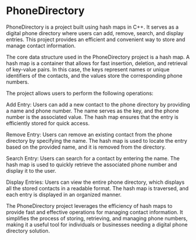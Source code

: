 # PhoneDirectory

PhoneDirectory is a project built using hash maps in C++. It serves as a digital phone directory where users can add, remove, search, and display entries. This project provides an efficient and convenient way to store and manage contact information.

The core data structure used in the PhoneDirectory project is a hash map. A hash map is a container that allows for fast insertion, deletion, and retrieval of key-value pairs. In this case, the keys represent names or unique identifiers of the contacts, and the values store the corresponding phone numbers.

The project allows users to perform the following operations:

Add Entry: Users can add a new contact to the phone directory by providing a name and phone number. The name serves as the key, and the phone number is the associated value. The hash map ensures that the entry is efficiently stored for quick access.

Remove Entry: Users can remove an existing contact from the phone directory by specifying the name. The hash map is used to locate the entry based on the provided name, and it is removed from the directory.

Search Entry: Users can search for a contact by entering the name. The hash map is used to quickly retrieve the associated phone number and display it to the user.

Display Entries: Users can view the entire phone directory, which displays all the stored contacts in a readable format. The hash map is traversed, and each entry is displayed in an organized manner.

The PhoneDirectory project leverages the efficiency of hash maps to provide fast and effective operations for managing contact information. It simplifies the process of storing, retrieving, and managing phone numbers, making it a useful tool for individuals or businesses needing a digital phone directory solution.
